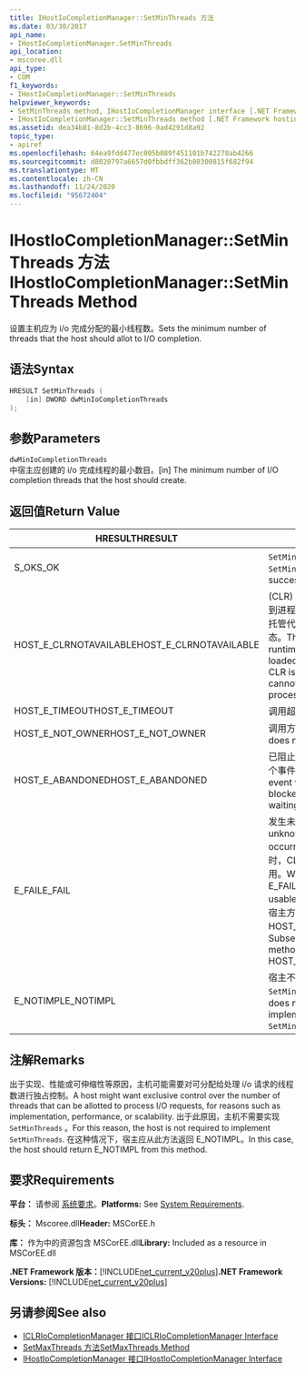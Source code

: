 ```yaml
---
title: IHostIoCompletionManager::SetMinThreads 方法
ms.date: 03/30/2017
api_name:
- IHostIoCompletionManager.SetMinThreads
api_location:
- mscoree.dll
api_type:
- COM
f1_keywords:
- IHostIoCompletionManager::SetMinThreads
helpviewer_keywords:
- SetMinThreads method, IHostIoCompletionManager interface [.NET Framework hosting]
- IHostIoCompletionManager::SetMinThreads method [.NET Framework hosting]
ms.assetid: dea34b81-8d2b-4cc3-8696-0ad4291d8a92
topic_type:
- apiref
ms.openlocfilehash: 64ea9fdd477ec005b089f451101b742278ab4266
ms.sourcegitcommit: d8020797a6657d0fbbdff362b80300815f682f94
ms.translationtype: MT
ms.contentlocale: zh-CN
ms.lasthandoff: 11/24/2020
ms.locfileid: "95672404"
---
```

# <a name="ihostiocompletionmanagersetminthreads-method"></a><span data-ttu-id="ed6a3-102">IHostIoCompletionManager::SetMinThreads 方法</span><span class="sxs-lookup"><span data-stu-id="ed6a3-102">IHostIoCompletionManager::SetMinThreads Method</span></span>

<span data-ttu-id="ed6a3-103">设置主机应为 i/o 完成分配的最小线程数。</span><span class="sxs-lookup"><span data-stu-id="ed6a3-103">Sets the minimum number of threads that the host should allot to I/O completion.</span></span>  
  
## <a name="syntax"></a><span data-ttu-id="ed6a3-104">语法</span><span class="sxs-lookup"><span data-stu-id="ed6a3-104">Syntax</span></span>  
  
```cpp  
HRESULT SetMinThreads (  
    [in] DWORD dwMinIoCompletionThreads  
);  
```  
  
## <a name="parameters"></a><span data-ttu-id="ed6a3-105">参数</span><span class="sxs-lookup"><span data-stu-id="ed6a3-105">Parameters</span></span>  

 `dwMinIoCompletionThreads`  
 <span data-ttu-id="ed6a3-106">中宿主应创建的 i/o 完成线程的最小数目。</span><span class="sxs-lookup"><span data-stu-id="ed6a3-106">[in] The minimum number of I/O completion threads that the host should create.</span></span>  
  
## <a name="return-value"></a><span data-ttu-id="ed6a3-107">返回值</span><span class="sxs-lookup"><span data-stu-id="ed6a3-107">Return Value</span></span>  
  
|<span data-ttu-id="ed6a3-108">HRESULT</span><span class="sxs-lookup"><span data-stu-id="ed6a3-108">HRESULT</span></span>|<span data-ttu-id="ed6a3-109">说明</span><span class="sxs-lookup"><span data-stu-id="ed6a3-109">Description</span></span>|  
|-------------|-----------------|  
|<span data-ttu-id="ed6a3-110">S_OK</span><span class="sxs-lookup"><span data-stu-id="ed6a3-110">S_OK</span></span>|<span data-ttu-id="ed6a3-111">`SetMinThreads` 已成功返回。</span><span class="sxs-lookup"><span data-stu-id="ed6a3-111">`SetMinThreads` returned successfully.</span></span>|  
|<span data-ttu-id="ed6a3-112">HOST_E_CLRNOTAVAILABLE</span><span class="sxs-lookup"><span data-stu-id="ed6a3-112">HOST_E_CLRNOTAVAILABLE</span></span>|<span data-ttu-id="ed6a3-113"> (CLR) 的公共语言运行时未加载到进程中，或 CLR 处于无法运行托管代码或成功处理调用的状态。</span><span class="sxs-lookup"><span data-stu-id="ed6a3-113">The common language runtime (CLR) has not been loaded into a process, or the CLR is in a state in which it cannot run managed code or process the call successfully.</span></span>|  
|<span data-ttu-id="ed6a3-114">HOST_E_TIMEOUT</span><span class="sxs-lookup"><span data-stu-id="ed6a3-114">HOST_E_TIMEOUT</span></span>|<span data-ttu-id="ed6a3-115">调用超时。</span><span class="sxs-lookup"><span data-stu-id="ed6a3-115">The call timed out.</span></span>|  
|<span data-ttu-id="ed6a3-116">HOST_E_NOT_OWNER</span><span class="sxs-lookup"><span data-stu-id="ed6a3-116">HOST_E_NOT_OWNER</span></span>|<span data-ttu-id="ed6a3-117">调用方不拥有该锁。</span><span class="sxs-lookup"><span data-stu-id="ed6a3-117">The caller does not own the lock.</span></span>|  
|<span data-ttu-id="ed6a3-118">HOST_E_ABANDONED</span><span class="sxs-lookup"><span data-stu-id="ed6a3-118">HOST_E_ABANDONED</span></span>|<span data-ttu-id="ed6a3-119">已阻止的线程或纤程正在等待某个事件时，该事件被取消。</span><span class="sxs-lookup"><span data-stu-id="ed6a3-119">An event was canceled while a blocked thread or fiber was waiting on it.</span></span>|  
|<span data-ttu-id="ed6a3-120">E_FAIL</span><span class="sxs-lookup"><span data-stu-id="ed6a3-120">E_FAIL</span></span>|<span data-ttu-id="ed6a3-121">发生未知的灾难性故障。</span><span class="sxs-lookup"><span data-stu-id="ed6a3-121">An unknown catastrophic failure occurred.</span></span> <span data-ttu-id="ed6a3-122">当方法返回 E_FAIL 时，CLR 在该进程内将不再可用。</span><span class="sxs-lookup"><span data-stu-id="ed6a3-122">When a method returns E_FAIL, the CLR is no longer usable within the process.</span></span> <span data-ttu-id="ed6a3-123">对宿主方法的后续调用会返回 HOST_E_CLRNOTAVAILABLE。</span><span class="sxs-lookup"><span data-stu-id="ed6a3-123">Subsequent calls to hosting methods return HOST_E_CLRNOTAVAILABLE.</span></span>|  
|<span data-ttu-id="ed6a3-124">E_NOTIMPL</span><span class="sxs-lookup"><span data-stu-id="ed6a3-124">E_NOTIMPL</span></span>|<span data-ttu-id="ed6a3-125">宿主不提供的实现 `SetMinThreads` 。</span><span class="sxs-lookup"><span data-stu-id="ed6a3-125">The host does not provide an implementation of `SetMinThreads`.</span></span>|  
  
## <a name="remarks"></a><span data-ttu-id="ed6a3-126">注解</span><span class="sxs-lookup"><span data-stu-id="ed6a3-126">Remarks</span></span>  

 <span data-ttu-id="ed6a3-127">出于实现、性能或可伸缩性等原因，主机可能需要对可分配给处理 i/o 请求的线程数进行独占控制。</span><span class="sxs-lookup"><span data-stu-id="ed6a3-127">A host might want exclusive control over the number of threads that can be allotted to process I/O requests, for reasons such as implementation, performance, or scalability.</span></span> <span data-ttu-id="ed6a3-128">出于此原因，主机不需要实现 `SetMinThreads` 。</span><span class="sxs-lookup"><span data-stu-id="ed6a3-128">For this reason, the host is not required to implement `SetMinThreads`.</span></span> <span data-ttu-id="ed6a3-129">在这种情况下，宿主应从此方法返回 E_NOTIMPL。</span><span class="sxs-lookup"><span data-stu-id="ed6a3-129">In this case, the host should return E_NOTIMPL from this method.</span></span>  
  
## <a name="requirements"></a><span data-ttu-id="ed6a3-130">要求</span><span class="sxs-lookup"><span data-stu-id="ed6a3-130">Requirements</span></span>  

 <span data-ttu-id="ed6a3-131">**平台：** 请参阅 [系统要求](../../get-started/system-requirements.md)。</span><span class="sxs-lookup"><span data-stu-id="ed6a3-131">**Platforms:** See [System Requirements](../../get-started/system-requirements.md).</span></span>  
  
 <span data-ttu-id="ed6a3-132">**标头：** Mscoree.dll</span><span class="sxs-lookup"><span data-stu-id="ed6a3-132">**Header:** MSCorEE.h</span></span>  
  
 <span data-ttu-id="ed6a3-133">**库：** 作为中的资源包含 MSCorEE.dll</span><span class="sxs-lookup"><span data-stu-id="ed6a3-133">**Library:** Included as a resource in MSCorEE.dll</span></span>  
  
 <span data-ttu-id="ed6a3-134">**.NET Framework 版本：**[!INCLUDE[net_current_v20plus](../../../../includes/net-current-v20plus-md.md)]</span><span class="sxs-lookup"><span data-stu-id="ed6a3-134">**.NET Framework Versions:** [!INCLUDE[net_current_v20plus](../../../../includes/net-current-v20plus-md.md)]</span></span>  
  
## <a name="see-also"></a><span data-ttu-id="ed6a3-135">另请参阅</span><span class="sxs-lookup"><span data-stu-id="ed6a3-135">See also</span></span>

- [<span data-ttu-id="ed6a3-136">ICLRIoCompletionManager 接口</span><span class="sxs-lookup"><span data-stu-id="ed6a3-136">ICLRIoCompletionManager Interface</span></span>](iclriocompletionmanager-interface.md)
- [<span data-ttu-id="ed6a3-137">SetMaxThreads 方法</span><span class="sxs-lookup"><span data-stu-id="ed6a3-137">SetMaxThreads Method</span></span>](ihostiocompletionmanager-setmaxthreads-method.md)
- [<span data-ttu-id="ed6a3-138">IHostIoCompletionManager 接口</span><span class="sxs-lookup"><span data-stu-id="ed6a3-138">IHostIoCompletionManager Interface</span></span>](ihostiocompletionmanager-interface.md)
